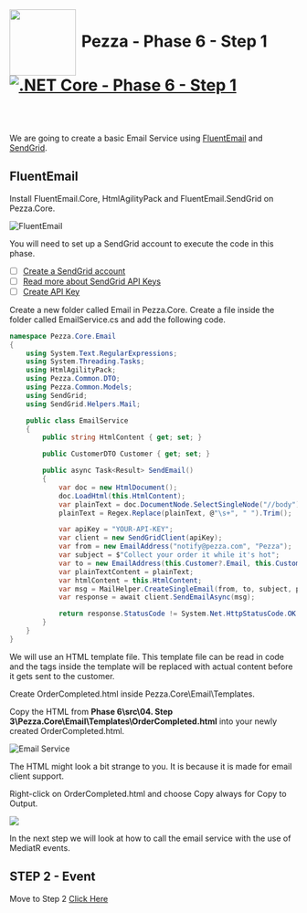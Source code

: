 <img align="left" width="116" height="116" src="../pezza-logo.png" />

# &nbsp;**Pezza - Phase 6 - Step 1** [![.NET Core - Phase 6 - Step 1](https://github.com/entelect-incubator/.NET/actions/workflows/dotnet-phase6-step1.yml/badge.svg)](https://github.com/entelect-incubator/.NET/actions/workflows/dotnet-phase6-step1.yml)

<br/><br/>

We are going to create a basic Email Service using [FluentEmail](https://github.com/lukencode/FluentEmail) and [SendGrid](https://sendgrid.com/).

## **FluentEmail**

Install FluentEmail.Core, HtmlAgilityPack and FluentEmail.SendGrid on Pezza.Core.

![FluentEmail](Assets/2021-01-17-22-57-42.png)

You will need to set up a SendGrid account to execute the code in this phase.

- [ ] [Create a SendGrid account](https://signup.sendgrid.com/)
- [ ] [Read more about SendGrid API Keys](https://sendgrid.com/docs/ui/account-and-settings/api-keys/)
- [ ] [Create API Key](https://app.sendgrid.com/settings/api_keys)

Create a new folder called Email in Pezza.Core. Create a file inside the folder called EmailService.cs and add the following code.

```cs
namespace Pezza.Core.Email
{
    using System.Text.RegularExpressions;
    using System.Threading.Tasks;
    using HtmlAgilityPack;
    using Pezza.Common.DTO;
    using Pezza.Common.Models;
    using SendGrid;
    using SendGrid.Helpers.Mail;

    public class EmailService
    {
        public string HtmlContent { get; set; }

        public CustomerDTO Customer { get; set; }

        public async Task<Result> SendEmail()
        {
            var doc = new HtmlDocument();
            doc.LoadHtml(this.HtmlContent);
            var plainText = doc.DocumentNode.SelectSingleNode("//body").InnerText;
            plainText = Regex.Replace(plainText, @"\s+", " ").Trim();

            var apiKey = "YOUR-API-KEY";
            var client = new SendGridClient(apiKey);
            var from = new EmailAddress("notify@pezza.com", "Pezza");
            var subject = $"Collect your order it while it's hot";
            var to = new EmailAddress(this.Customer?.Email, this.Customer?.Name);
            var plainTextContent = plainText;
            var htmlContent = this.HtmlContent;
            var msg = MailHelper.CreateSingleEmail(from, to, subject, plainTextContent, htmlContent);
            var response = await client.SendEmailAsync(msg);

            return response.StatusCode != System.Net.HttpStatusCode.OK ? Result.Failure("Email could not send") : Result.Success();
        }
    }
}
```
We will use an HTML template file. This template file can be read in code and the tags inside the template will be replaced with actual content before it gets sent to the customer.

Create OrderCompleted.html inside Pezza.Core\Email\Templates.

Copy the HTML from **Phase 6\src\04. Step 3\Pezza.Core\Email\Templates\OrderCompleted.html** into your newly created OrderCompleted.html.

![Email Service](Assets/2021-01-17-23-03-34.png)

The HTML might look a bit strange to you. It is because it is made for email client support.

Right-click on OrderCompleted.html and choose Copy always for Copy to Output.

![](Assets/2021-01-19-07-54-33.png)

In the next step we will look at how to call the email service with the use of MediatR events.

## **STEP 2 - Event**

Move to Step 2
[Click Here](https://github.com/entelect-incubator/.NET/tree/master/Phase%206/Step%202) 